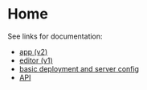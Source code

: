 # Home

See links for documentation:

* [app (v2)](app-v2/README.md)
* [editor (v1)](editor-v1/README.md)
* [basic deployment and server config](deployment.md)
* [API](api-docs/README.md)
